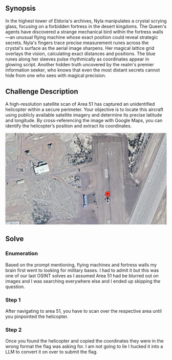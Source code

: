 
## Synopsis

In the highest tower of Eldoria's archives, Nyla manipulates a crystal scrying glass, focusing on a forbidden fortress in the desert kingdoms. The Queen's agents have discovered a strange mechanical bird within the fortress walls—an unusual flying machine whose exact position could reveal strategic secrets. Nyla's fingers trace precise measurement runes across the crystal's surface as the aerial image sharpens. Her magical lattice grid overlays the vision, calculating exact distances and positions. The blue runes along her sleeves pulse rhythmically as coordinates appear in glowing script. Another hidden truth uncovered by the realm's premier information seeker, who knows that even the most distant secrets cannot hide from one who sees with magical precision.

## Challenge Description

A high-resolution satellite scan of Area 51 has captured an unidentified helicopter within a secure perimeter. Your objective is to locate this aircraft using publicly available satellite imagery and determine its precise latitude and longitude. By cross-referencing the image with Google Maps, you can identify the helicopter’s position and extract its coordinates.

![](Images/birdnest.png)

## Solve

### Enumeration
Based on the prompt mentioning, flying machines and fortress walls my brain first went to looking for military bases. I had to admit it but this was one of our last OSINT solves as I assumed Area 51 had be blurred out on images and I was searching everywhere else and I ended up skipping the question.

### Step 1

After navigating to area 51, you have to scan over the respective area until you pinpointed the helicopter.
### Step 2 

Once you found the helicopter and copied the coordinates they were in the wrong format the flag was asking for. I am not going to lie I hucked it into a LLM to convert it on over to submit the flag.

